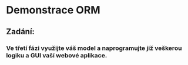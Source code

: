 
# Demonstrace ORM
## Zadání:
### Ve třetí fázi využijte váš model a naprogramujte již veškerou logiku a GUI vaší webové aplikace.
